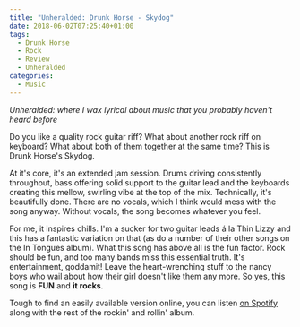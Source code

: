 ```yaml
---
title: "Unheralded: Drunk Horse - Skydog"
date: 2018-06-02T07:25:40+01:00
tags:
  - Drunk Horse
  - Rock
  - Review
  - Unheralded
categories:
  - Music
---
```


*Unheralded: where I wax lyrical about music that you probably haven't heard before*

<!--more-->

Do you like a quality rock guitar riff? What about another rock riff on keyboard? What about both of them together at the same time? This is Drunk Horse's Skydog.

At it's core, it's an extended jam session. Drums driving consistently throughout, bass offering solid support to the guitar lead and the keyboards creating this mellow, swirling vibe at the top of the mix. Technically, it's beautifully done. There are no vocals, which I think would mess with the song anyway. Without vocals, the song becomes whatever you feel.

For me, it inspires chills. I'm a sucker for two guitar leads á la Thin Lizzy and this has a fantastic variation on that (as do a number of their other songs on the In Tongues album). What this song has above all is the fun factor. Rock should be fun, and too many bands miss this essential truth. It's entertainment, goddamit! Leave the heart-wrenching stuff to the nancy boys who wail about how their girl doesn't like them any more. So yes, this song is **FUN** and **it rocks**.

Tough to find an easily available version online, you can listen [on Spotify](https://open.spotify.com/album/1Asxoo4aW3jAFiiNoQC41G) along with the rest of the rockin' and rollin' album.